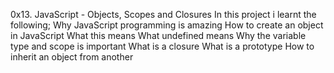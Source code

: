 0x13. JavaScript - Objects, Scopes and Closures
In this project i learnt the following;
Why JavaScript programming is amazing
How to create an object in JavaScript
What this means
What undefined means
Why the variable type and scope is important
What is a closure
What is a prototype
How to inherit an object from another
